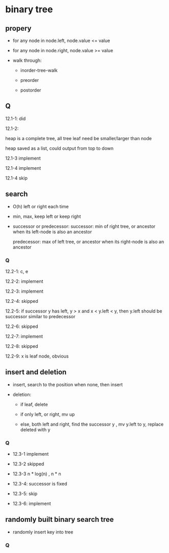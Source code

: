 # binary tree

## propery

- for any node in node.left, node.value <= value

- for any node in node.right, node.value >= value

- walk through:

  - inorder-tree-walk

  - preorder

  - postorder

## Q

12.1-1: did

12.1-2:

heap is a complete tree, all tree leaf need be smaller/larger than node

heap saved as a list, could output from top to down

12.1-3 implement

12.1-4 implement

12.1-4 skip

## search

- O(h) left or right each time

- min, max, keep left or keep right

- successor or predecessor:
  successor: min of right tree, or ancestor when its left-node is also an ancestor

  predecessor: max of left tree, or ancestor when its right-node is also an ancestor


### Q
12.2-1: c, e

12.2-2: implement

12.2-3: implement

12.2-4: skipped

12.2-5: if successor y has left, y > x and x < y.left < y, then y.left should be successor
         similar to predecessor

12.2-6: skipped

12.2-7: implement

12.2-8: skipped

12.2-9: x is leaf node, obvious

## insert and deletion

- insert, search to the position when none, then insert

- deletion:

   - if leaf, delete

   - if only left, or right, mv up   

   - else, both left and right, find the successor y , mv y.left to y, replace deleted with y


### Q

- 12.3-1 implement

- 12.3-2 skipped

- 12.3-3 n * log(n) , n * n

- 12.3-4: successor is fixed

- 12.3-5: skip

- 12.3-6: implement

## randomly built binary search tree

- randomly insert key into tree

### Q
